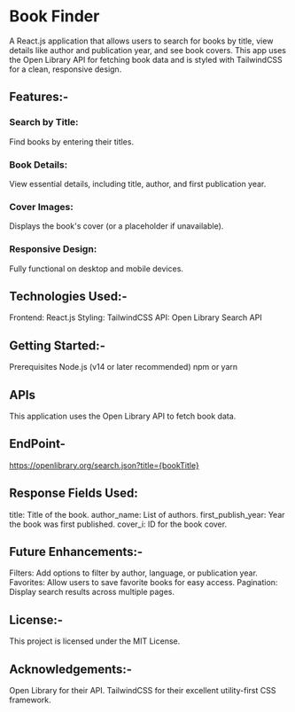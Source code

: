 # Book Finder
A React.js application that allows users to search for books by title, view details like author and publication year, and see book covers. This app uses the Open Library API for fetching book data and is styled with TailwindCSS for a clean, responsive design.

## Features:-
### Search by Title:
Find books by entering their titles.
### Book Details:
View essential details, including title, author, and first publication year.
### Cover Images: 
Displays the book's cover (or a placeholder if unavailable).
### Responsive Design: 
Fully functional on desktop and mobile devices.

## Technologies Used:-
Frontend: React.js
Styling: TailwindCSS
API: Open Library Search API

## Getting Started:-
Prerequisites
Node.js (v14 or later recommended)
npm or yarn

## APIs
This application uses the Open Library API to fetch book data.

## EndPoint-
https://openlibrary.org/search.json?title={bookTitle}

## Response Fields Used:
title: Title of the book.
author_name: List of authors.
first_publish_year: Year the book was first published.
cover_i: ID for the book cover.

## Future Enhancements:-
Filters: Add options to filter by author, language, or publication year.
Favorites: Allow users to save favorite books for easy access.
Pagination: Display search results across multiple pages.

## License:-
This project is licensed under the MIT License.

## Acknowledgements:-
Open Library for their API.
TailwindCSS for their excellent utility-first CSS framework.
